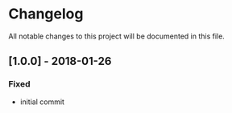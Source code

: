 # Changelog
All notable changes to this project will be documented in this file.

## [1.0.0] - 2018-01-26

### Fixed
- initial commit